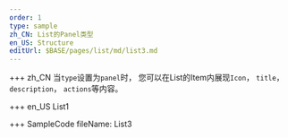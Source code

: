 ```yaml
--- 
order: 1
type: sample
zh_CN: List的Panel类型
en_US: Structure
editUrl: $BASE/pages/list/md/list3.md
---
```


+++ zh_CN
当<Code>type</Code>设置为<Code>panel</Code>时，
您可以在List的Item内展现<Code>Icon</Code>， <Code>title</Code>，<Code>description</Code>， <Code>actions</Code>等内容。

+++ en_US
List1

+++ SampleCode
fileName: List3
